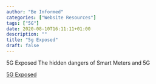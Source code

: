 ```yaml
---
author: "Be Informed"
categories: ["Website Resources"]
tags: ["5G"]
date: 2020-08-10T16:11:11+01:00
description: ""
title: "5g Exposed"
draft: false
---
```


5G Exposed The hidden dangers of Smart Meters and 5G

[ 5G Exposed ](https://www.5gexposed.com/)